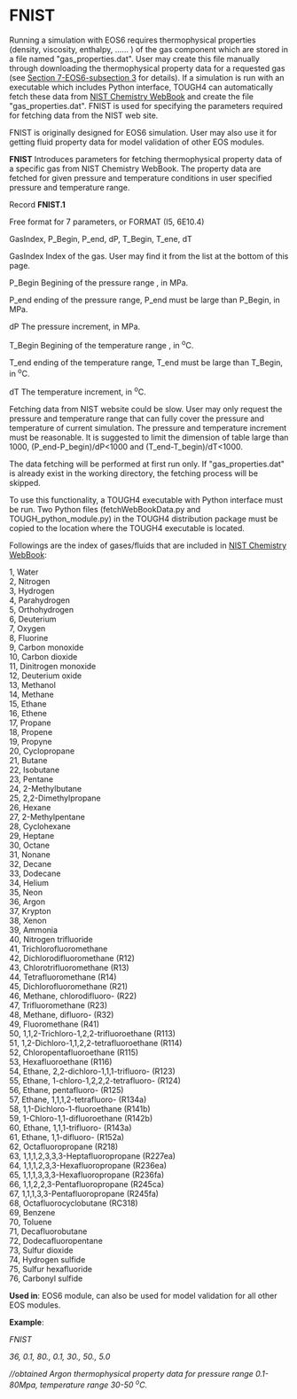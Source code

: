 # FNIST

Running a simulation with EOS6 requires thermophysical properties (density, viscosity, enthalpy, ...... ) of the gas component which are stored in a file named "gas\_properties.dat".  User may create this file manually through downloading the thermophysical property data for a requested gas (see [Section 7-EOS6-subsection 3](../../process-modeling/eos6.md) for details).  If a simulation is run with an executable which includes Python interface, TOUGH4 can automatically fetch these data  from  [NIST Chemistry WebBook](https://webbook.nist.gov/chemistry/fluid/) and create the file "gas\_properties.dat".  FNIST is used for specifying the parameters required for fetching data from the NIST web site.&#x20;

FNIST is originally designed for EOS6 simulation. User may also use it for getting fluid property data for model validation of other EOS modules.&#x20;

**FNIST**           Introduces parameters for fetching thermophysical property data of a specific gas from  NIST Chemistry WebBook. The property data are fetched for given pressure and temperature conditions in user specified pressure and temperature range.&#x20;

Record **FNIST.1**

&#x20;                       Free format for 7 parameters, or FORMAT (I5, 6E10.4)

&#x20;                       GasIndex, P\_Begin, P\_end, dP, T\_Begin, T\_ene, dT

GasIndex       Index of the gas. User may find it from the list at the bottom of this page. &#x20;

&#x20;P\_Begin         Begining of the  pressure range , in MPa.&#x20;

&#x20;P\_end             ending of the  pressure range, P\_end  must be large than P\_Begin, in MPa.&#x20;

&#x20;dP                   The pressure increment, in MPa.

&#x20;T\_Begin         Begining of the  temperature range , in <sup>o</sup>C.&#x20;

&#x20;T\_end             ending of the  temperature range, T\_end  must be large than T\_Begin, in <sup>o</sup>C.&#x20;

&#x20;dT                    The temperature increment, in <sup>o</sup>C.

Fetching data from NIST website could be slow. User may only request the pressure and temperature range that can fully cover the pressure and temperature of current simulation. The pressure and temperature  increment must be reasonable. It is suggested to limit the dimension of table large than 1000, (P\_end-P\_begin)/dP<1000 and (T\_end-T\_begin)/dT<1000.&#x20;

The data fetching will be performed at first run only. If "gas\_properties.dat" is already exist in the working directory, the fetching process will be skipped.&#x20;

To use this functionality, a TOUGH4 executable with Python interface  must be run. Two Python files (fetchWebBookData.py and TOUGH\_python\_module.py) in the TOUGH4 distribution package must be copied to the location where the TOUGH4 executable is located.&#x20;

Followings are the index of gases/fluids  that are included in  [NIST Chemistry WebBook](https://webbook.nist.gov/chemistry/fluid/):

1, Water\
2, Nitrogen\
3, Hydrogen\
4, Parahydrogen\
5, Orthohydrogen\
6, Deuterium\
7, Oxygen\
8, Fluorine\
9, Carbon monoxide\
10, Carbon dioxide\
11, Dinitrogen monoxide\
12, Deuterium oxide\
13, Methanol\
14, Methane\
15, Ethane\
16, Ethene\
17, Propane\
18, Propene\
19, Propyne\
20, Cyclopropane\
21, Butane\
22, Isobutane\
23, Pentane\
24, 2-Methylbutane\
25, 2,2-Dimethylpropane\
26, Hexane\
27, 2-Methylpentane\
28, Cyclohexane\
29, Heptane\
30, Octane\
31, Nonane\
32, Decane\
33, Dodecane\
34, Helium\
35, Neon\
36, Argon\
37, Krypton\
38, Xenon\
39, Ammonia\
40, Nitrogen trifluoride\
41, Trichlorofluoromethane\
42, Dichlorodifluoromethane (R12)\
43, Chlorotrifluoromethane (R13)\
44, Tetrafluoromethane (R14)\
45, Dichlorofluoromethane (R21)\
46, Methane, chlorodifluoro- (R22)\
47, Trifluoromethane (R23)\
48, Methane, difluoro- (R32)\
49, Fluoromethane (R41)\
50, 1,1,2-Trichloro-1,2,2-trifluoroethane (R113)\
51, 1,2-Dichloro-1,1,2,2-tetrafluoroethane (R114)\
52, Chloropentafluoroethane (R115)\
53, Hexafluoroethane (R116)\
54, Ethane, 2,2-dichloro-1,1,1-trifluoro- (R123)\
55, Ethane, 1-chloro-1,2,2,2-tetrafluoro- (R124)\
56, Ethane, pentafluoro- (R125)\
57, Ethane, 1,1,1,2-tetrafluoro- (R134a)\
58, 1,1-Dichloro-1-fluoroethane (R141b)\
59, 1-Chloro-1,1-difluoroethane (R142b)\
60, Ethane, 1,1,1-trifluoro- (R143a)\
61, Ethane, 1,1-difluoro- (R152a)\
62, Octafluoropropane (R218)\
63, 1,1,1,2,3,3,3-Heptafluoropropane (R227ea)\
64, 1,1,1,2,3,3-Hexafluoropropane (R236ea)\
65, 1,1,1,3,3,3-Hexafluoropropane (R236fa)\
66, 1,1,2,2,3-Pentafluoropropane (R245ca)\
67, 1,1,1,3,3-Pentafluoropropane (R245fa)\
68, Octafluorocyclobutane (RC318)\
69, Benzene\
70, Toluene\
71, Decafluorobutane\
72, Dodecafluoropentane\
73, Sulfur dioxide\
74, Hydrogen sulfide\
75, Sulfur hexafluoride\
76, Carbonyl sulfide

**Used in**:  EOS6 module, can also be used for model validation for all other EOS modules.

**Example**:

_FNIST_

_36, 0.1,  80., 0.1, 30.,  50., 5.0_           &#x20;

&#x20;_//obtained Argon thermophysical property data for pressure range 0.1-80Mpa, temperature range 30-50&#x20;_<sup>_o_</sup>_C._&#x20;
